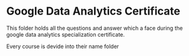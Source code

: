 # Google Data Analytics Certificate
This folder holds all the questions and answer which a face during the google data analytics specialization certificate.

Every course is devide into their name folder
